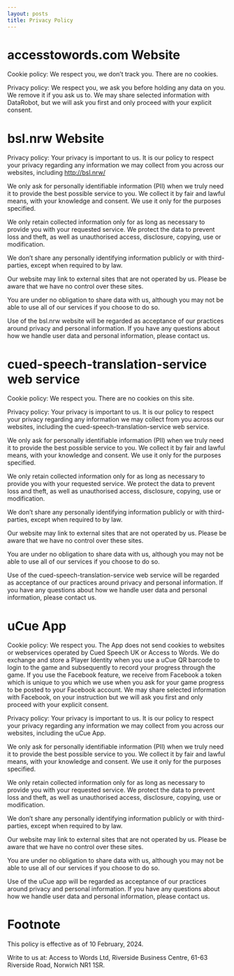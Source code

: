 ```yaml
---
layout: posts
title: Privacy Policy
---
```


# accesstowords.com Website
Cookie policy: We respect you, we don’t track you. There are no cookies.

Privacy policy: We respect you, we ask you before holding any data on you. We remove it if you ask us to. We may share selected information with DataRobot, but we will ask you first and only proceed with your explicit consent.


# bsl.nrw Website
Privacy policy:
Your privacy is important to us. It is our policy to respect your privacy regarding any information we may collect from you across our websites, including http://bsl.nrw/

We only ask for personally identifiable information (PII) when we truly need it to provide the best possible service to you. We collect it by fair and lawful means, with your knowledge and consent. We use it only for the purposes specified.

We only retain collected information only for as long as necessary to provide you with your requested service. We protect the data to prevent loss and theft, as well as unauthorised access, disclosure, copying, use or modification.

We don’t share any personally identifying information publicly or with third-parties, except when required to by law.

Our website may link to external sites that are not operated by us. Please be aware that we have no control over these sites.

You are under no obligation to share data with us, although you may not be able to use all of our services if you choose to do so.

Use of the bsl.nrw website will be regarded as acceptance of our practices around privacy and personal information. If you have any questions about how we handle user data and personal information, please contact us.


# cued-speech-translation-service web service
Cookie policy: We respect you. There are no cookies on this site.

Privacy policy:
Your privacy is important to us. It is our policy to respect your privacy regarding any information we may collect from you across our websites, including the cued-speech-translation-service web service.

We only ask for personally identifiable information (PII) when we truly need it to provide the best possible service to you. We collect it by fair and lawful means, with your knowledge and consent. We use it only for the purposes specified.

We only retain collected information only for as long as necessary to provide you with your requested service. We protect the data to prevent loss and theft, as well as unauthorised access, disclosure, copying, use or modification.

We don’t share any personally identifying information publicly or with third-parties, except when required to by law.

Our website may link to external sites that are not operated by us. Please be aware that we have no control over these sites.

You are under no obligation to share data with us, although you may not be able to use all of our services if you choose to do so.

Use of the cued-speech-translation-service web service will be regarded as acceptance of our practices around privacy and personal information. If you have any questions about how we handle user data and personal information, please contact us.


# uCue App
Cookie policy:
We respect you. The App does not send cookies to websites or webservices operated by Cued Speech UK or Access to Words.  We do exchange and store a Player Identity when you use a uCue QR barcode to login to the game and subsequently to record your progress through the game.  If you use the Facebook feature, we receive from Facebook a token which is unique to you which we use when you ask for your game progress to be posted to your Facebook account.  We may share selected information with Facebook, on your instruction but we will ask you first and only proceed with your explicit consent.

Privacy policy:
Your privacy is important to us. It is our policy to respect your privacy regarding any information we may collect from you across our websites, including the uCue App.

We only ask for personally identifiable information (PII) when we truly need it to provide the best possible service to you. We collect it by fair and lawful means, with your knowledge and consent. We use it only for the purposes specified.

We only retain collected information only for as long as necessary to provide you with your requested service. We protect the data to prevent loss and theft, as well as unauthorised access, disclosure, copying, use or modification.

We don’t share any personally identifying information publicly or with third-parties, except when required to by law.

Our website may link to external sites that are not operated by us. Please be aware that we have no control over these sites.

You are under no obligation to share data with us, although you may not be able to use all of our services if you choose to do so.

Use of the uCue app will be regarded as acceptance of our practices around privacy and personal information. If you have any questions about how we handle user data and personal information, please contact us.


# Footnote
This policy is effective as of 10 February, 2024.

Write to us at: Access to Words Ltd, Riverside Business Centre, 61-63 Riverside Road, Norwich NR1 1SR.
